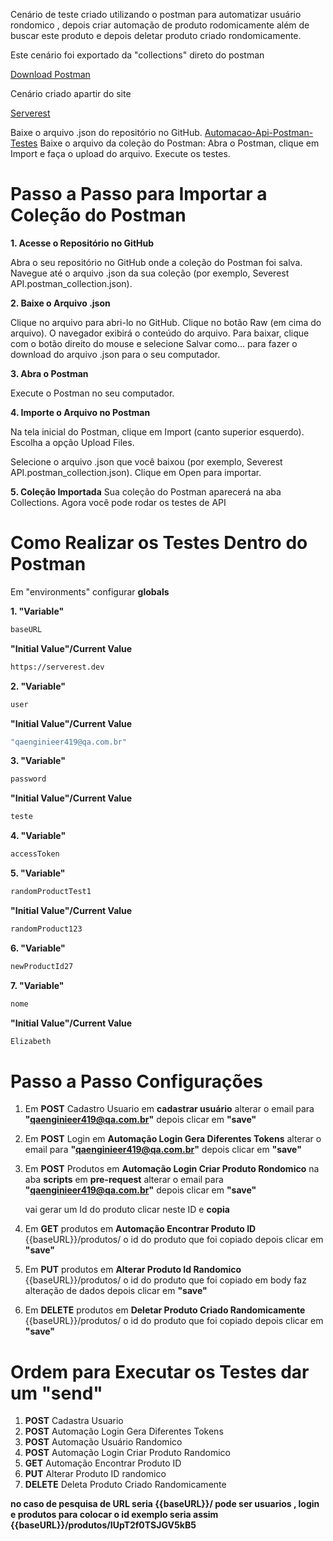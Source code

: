 Cenário de teste criado utilizando o postman para automatizar usuário rondomico ,
depois criar automação de produto rodomicamente além de
buscar este produto e depois deletar produto criado rondomicamente.

Este cenário foi exportado da "collections" direto do postman 

[Download Postman](https://www.postman.com/downloads/)

Cenário criado apartir do site 

[Serverest](https://serverest.dev/)


Baixe o arquivo .json do repositório no GitHub.  [Automacao-Api-Postman-Testes](https://github.com/ElizabethGomes-QAEngineer/Automacao-Api-Postman-Testes/blob/main/Severest%20API.postman_collection.json)
Baixe o arquivo da coleção do Postman:
Abra o Postman, clique em Import e faça o upload do arquivo.
Execute os testes.


# Passo a Passo para Importar a Coleção do Postman

**1. Acesse o Repositório no GitHub**
   
Abra o seu repositório no GitHub onde a coleção do Postman foi salva.
Navegue até o arquivo .json da sua coleção (por exemplo, Severest API.postman_collection.json).

**2. Baixe o Arquivo .json**
   
Clique no arquivo para abri-lo no GitHub.
Clique no botão Raw (em cima do arquivo).
O navegador exibirá o conteúdo do arquivo. Para baixar, clique com o botão direito do mouse e selecione Salvar como... para fazer o download do arquivo .json para o seu computador.

**3. Abra o Postman**
   
Execute o Postman no seu computador.

**4. Importe o Arquivo no Postman**
 
Na tela inicial do Postman, clique em Import (canto superior esquerdo).
Escolha a opção Upload Files.

Selecione o arquivo .json que você baixou (por exemplo, Severest API.postman_collection.json).
Clique em Open para importar.

**5. Coleção Importada**
Sua coleção do Postman aparecerá na aba Collections. Agora você pode rodar os testes de API



# Como Realizar os Testes Dentro do Postman

Em "environments" configurar **globals** 

**1. "Variable"**

```bash
baseURL
```

**"Initial Value"/Current Value**

```bash
https://serverest.dev
```

**2. "Variable"**

```bash
user
```

**"Initial Value"/Current Value**

```bash
"qaenginieer419@qa.com.br"
```


**3. "Variable"**

```bash
password
```
**"Initial Value"/Current Value**

```bash
teste
```

**4. "Variable"**

```bash
accessToken
```

**5. "Variable"**

```bash
randomProductTest1
```

**"Initial Value"/Current Value**

```bash
randomProduct123
```

**6. "Variable"**

```bash
newProductId27
```

**7. "Variable"**
```bash
nome
```
**"Initial Value"/Current Value**

```bash
Elizabeth
```

# Passo a Passo Configurações 


1. Em **POST** Cadastro Usuario em **cadastrar usuário**
   alterar o email para  **"qaenginieer419@qa.com.br"**
   depois clicar em **"save"**
   

2. Em **POST** Login em **Automação Login Gera Diferentes Tokens**
  alterar o email para  **"qaenginieer419@qa.com.br"**
  depois clicar em **"save"**


3. Em **POST** Produtos em **Automação Login Criar Produto Rondomico**
   na aba **scripts** em **pre-request**
   alterar o email para  **"qaenginieer419@qa.com.br"**
   depois clicar em **"save"**
   

   vai gerar um Id do produto clicar neste ID e **copia**
   

4. Em **GET** produtos em **Automação Encontrar Produto ID**
   {{baseURL}}/produtos/ o id do produto que foi copiado
   depois clicar em **"save"**
   

5. Em **PUT** produtos em **Alterar Produto Id Randomico**
   {{baseURL}}/produtos/ o id do produto que foi copiado
   em body faz alteração de dados
   depois clicar em **"save"**


6. Em **DELETE** produtos em **Deletar Produto Criado Randomicamente**
   {{baseURL}}/produtos/ o id do produto que foi copiado
   depois clicar em **"save"**


# Ordem para Executar os Testes dar um **"send"**

1. **POST** Cadastra Usuario
2. **POST** Automação Login Gera Diferentes Tokens
3. **POST** Automação Usuário Randomico
4. **POST** Automação Login Criar Produto Randomico
5. **GET** Automação Encontrar Produto ID
6. **PUT** Alterar Produto ID randomico
7. **DELETE** Deleta Produto Criado Randomicamente



**no caso de pesquisa de URL seria {{baseURL}}/  pode ser usuarios , login 
e produtos para colocar o id 
exemplo seria assim {{baseURL}}/produtos/IUpT2f0TSJGV5kB5**
   
